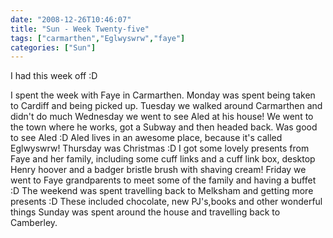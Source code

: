 ```yaml
---
date: "2008-12-26T10:46:07"
title: "Sun - Week Twenty-five"
tags: ["carmarthen","Eglwyswrw","faye"]
categories: ["Sun"]
---
```


I had this week off :D

I spent the week with Faye in Carmarthen.
Monday was spent being taken to Cardiff and being picked up.
Tuesday we walked around Carmarthen and didn't do much
Wednesday we went to see Aled at his house! We went to the town where he works, got a Subway and then headed back. Was good to see Aled :D Aled lives in an awesome place, because it's called Eglwyswrw!
Thursday was Christmas :D I got some lovely presents from Faye and her family, including some cuff links and a cuff link box, desktop Henry hoover and a badger bristle brush with shaving cream!
Friday we went to Faye grandparents to meet some of the family and having a buffet :D
The weekend was spent travelling back to Melksham and getting more presents :D These included chocolate, new PJ's,books and other wonderful things
Sunday was spent around the house and travelling back to Camberley.
